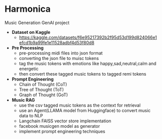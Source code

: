 # Harmonica
Music Generation GenAI project
- **Dataset on Kaggle**
  - https://kaggle.com/datasets/f6e95217392b2f95d53d199d824066e1efcd1b9a99fe1e11528adbf4d53f80d8
- **Pre Processing**
  - pre-processing midi files into json format
  - converting the json file to muisc tokens
  - tag the music tokens with emotions like happy,sad,neutral,calm and energetic
  - then convert these tagged music tokens to tagged remi tokens
- **Prompt Engineering**
  - Chain of Thought (CoT)
  - Tree of Thought (ToT)
  - Graph of Thought (GoT)
- **Music RAG**
  -  use the csv tagged music tokens as the context for retrieval
  -  use an Agent(LLAMA model from Huggingface) to convert music data to NLP
  -  Langchain FAISS vector store implementation
  -  facebook musicgen model as generator
  -  implement prompt engineering techniques

